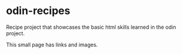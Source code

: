 # odin-recipes

Recipe project that showcases the basic html skills learned in the odin project.

This small page has links and images.
